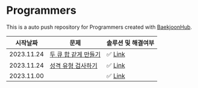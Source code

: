 # Programmers
This is a auto push repository for Programmers created with [BaekjoonHub](https://github.com/BaekjoonHub/BaekjoonHub).

| 시작날짜 | 문제 | 솔루션 및 해결여부|
|--|--|--|
| 2023.11.24 | [두 큐 합 같게 만들기](https://school.programmers.co.kr/learn/courses/30/lessons/118667) | ✅ [Link](https://github.com/210B/Programmers/tree/main/%ED%94%84%EB%A1%9C%EA%B7%B8%EB%9E%98%EB%A8%B8%EC%8A%A4/2/118667.%E2%80%85%EB%91%90%E2%80%85%ED%81%90%E2%80%85%ED%95%A9%E2%80%85%EA%B0%99%EA%B2%8C%E2%80%85%EB%A7%8C%EB%93%A4%EA%B8%B0)
| 2023.11.24 | [성격 유형 검사하기](https://school.programmers.co.kr/learn/courses/30/lessons/118666) | ✅ [Link](https://github.com/210B/Programmers/tree/main/%ED%94%84%EB%A1%9C%EA%B7%B8%EB%9E%98%EB%A8%B8%EC%8A%A4/1/118666.%E2%80%85%EC%84%B1%EA%B2%A9%E2%80%85%EC%9C%A0%ED%98%95%E2%80%85%EA%B2%80%EC%82%AC%ED%95%98%EA%B8%B0)
| 2023.11.00 | []() | ✅ [Link]()

